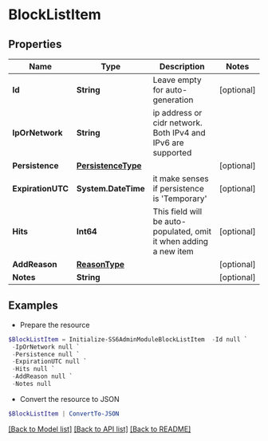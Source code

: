# BlockListItem
## Properties

Name | Type | Description | Notes
------------ | ------------- | ------------- | -------------
**Id** | **String** | Leave empty for auto-generation | [optional] 
**IpOrNetwork** | **String** | ip address or cidr network. Both IPv4 and IPv6 are supported | 
**Persistence** | [**PersistenceType**](PersistenceType.md) |  | [optional] 
**ExpirationUTC** | **System.DateTime** | it make senses if persistence is &#39;Temporary&#39; | [optional] 
**Hits** | **Int64** | This field will be auto-populated, omit it when adding a new item | [optional] 
**AddReason** | [**ReasonType**](ReasonType.md) |  | [optional] 
**Notes** | **String** |  | [optional] 

## Examples

- Prepare the resource
```powershell
$BlockListItem = Initialize-SS6AdminModuleBlockListItem  -Id null `
 -IpOrNetwork null `
 -Persistence null `
 -ExpirationUTC null `
 -Hits null `
 -AddReason null `
 -Notes null
```

- Convert the resource to JSON
```powershell
$BlockListItem | ConvertTo-JSON
```

[[Back to Model list]](../README.md#documentation-for-models) [[Back to API list]](../README.md#documentation-for-api-endpoints) [[Back to README]](../README.md)

